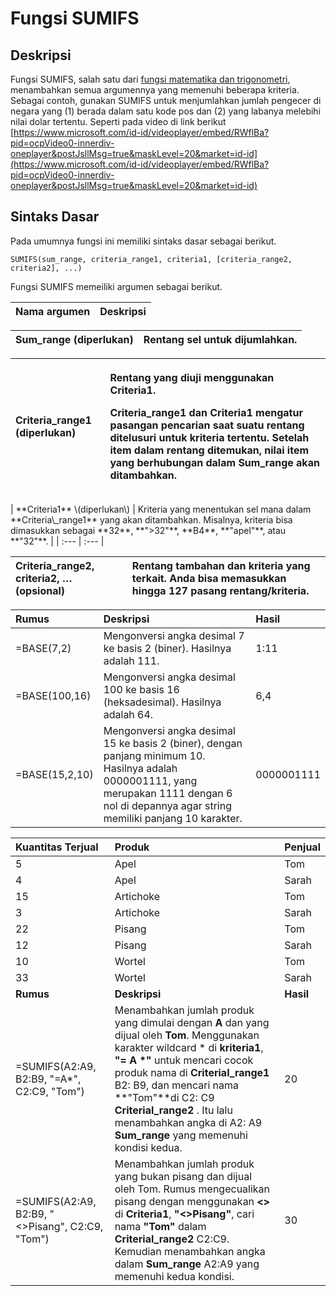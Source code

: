 # Fungsi SUMIFS

## Deskripsi

Fungsi SUMIFS, salah satu dari [fungsi matematika dan trigonometri](https://support.office.com/id-id/article/fungsi-matematika-dan-trigonometri-referensi-ee158fd6-33be-42c9-9ae5-d635c3ae8c16), menambahkan semua argumennya yang memenuhi beberapa kriteria. Sebagai contoh, gunakan SUMIFS untuk menjumlahkan jumlah pengecer di negara yang \(1\) berada dalam satu kode pos dan \(2\) yang labanya melebihi nilai dolar tertentu. Seperti pada video di link berikut [https://www.microsoft.com/id-id/videoplayer/embed/RWflBa?pid=ocpVideo0-innerdiv-oneplayer&postJsllMsg=true&maskLevel=20&market=id-id](https://www.microsoft.com/id-id/videoplayer/embed/RWflBa?pid=ocpVideo0-innerdiv-oneplayer&postJsllMsg=true&maskLevel=20&market=id-id)

## Sintaks Dasar

Pada umumnya fungsi ini memiliki sintaks dasar sebagai berikut.

```text
SUMIFS(sum_range, criteria_range1, criteria1, [criteria_range2, criteria2], ...)
```

Fungsi SUMIFS memeiliki argumen sebagai berikut.

| **Nama argumen** | **Deskripsi** |
| :--- | :--- |


| **Sum\_range** \(diperlukan\) | Rentang sel untuk dijumlahkan. |
| :--- | :--- |


<table>
  <thead>
    <tr>
      <th style="text-align:left"><b>Criteria_range1</b> (diperlukan)</th>
      <th style="text-align:left">
        <p>Rentang yang diuji menggunakan <b>Criteria1</b>.</p>
        <p><b>Criteria_range1</b> dan <b>Criteria1</b> mengatur pasangan pencarian saat
          suatu rentang ditelusuri untuk kriteria tertentu. Setelah item dalam rentang
          ditemukan, nilai item yang berhubungan dalam <b>Sum_range</b> akan ditambahkan.</p>
      </th>
    </tr>
  </thead>
  <tbody></tbody>
</table>| **Criteria1** \(diperlukan\) | Kriteria yang menentukan sel mana dalam **Criteria\_range1** yang akan ditambahkan. Misalnya, kriteria bisa dimasukkan sebagai **32**, **"&gt;32"**, **B4**, **"apel"**, atau **"32"**. |
| :--- | :--- |


| **Criteria\_range2, criteria2, …** \(opsional\) | Rentang tambahan dan kriteria yang terkait. Anda bisa memasukkan hingga 127 pasang rentang/kriteria. |
| :--- | :--- |


| **Rumus** | **Deskripsi** | **Hasil** |
| :--- | :--- | :--- |
| =BASE\(7,2\) | Mengonversi angka desimal 7 ke basis 2 \(biner\). Hasilnya adalah 111. | 1:11 |
| =BASE\(100,16\) | Mengonversi angka desimal 100 ke basis 16 \(heksadesimal\). Hasilnya adalah 64. | 6,4 |
| =BASE\(15,2,10\) | Mengonversi angka desimal 15 ke basis 2 \(biner\), dengan panjang minimum 10. Hasilnya adalah 0000001111, yang merupakan 1111 dengan 6 nol di depannya agar string memiliki panjang 10 karakter. | 0000001111 |

| **Kuantitas Terjual** | **Produk** | **Penjual** |
| :--- | :--- | :--- |
| 5 | Apel | Tom |
| 4 | Apel | Sarah |
| 15 | Artichoke | Tom |
| 3 | Artichoke | Sarah |
| 22 | Pisang | Tom |
| 12 | Pisang | Sarah |
| 10 | Wortel | Tom |
| 33 | Wortel | Sarah |
| **Rumus** | **Deskripsi** | **Hasil** |
| =SUMIFS\(A2:A9, B2:B9, "=A\*", C2:C9, "Tom"\) | Menambahkan jumlah produk yang dimulai dengan **A** dan yang dijual oleh **Tom**. Menggunakan karakter wildcard \* di **kriteria1**, **"= A \*"** untuk mencari cocok produk nama di **Criterial\_range1** B2: B9, dan mencari nama **"Tom"**di C2: C9 **Criterial\_range2** . Itu lalu menambahkan angka di A2: A9 **Sum\_range** yang memenuhi kondisi kedua. | 20 |
| =SUMIFS\(A2:A9, B2:B9, "&lt;&gt;Pisang", C2:C9, "Tom"\) | Menambahkan jumlah produk yang bukan pisang dan dijual oleh Tom. Rumus mengecualikan pisang dengan menggunakan **&lt;&gt;** di **Criteria1**, **"&lt;&gt;Pisang"**, cari nama **"Tom"** dalam **Criterial\_range2** C2:C9. Kemudian menambahkan angka dalam **Sum\_range** A2:A9 yang memenuhi kedua kondisi. | 30 |

